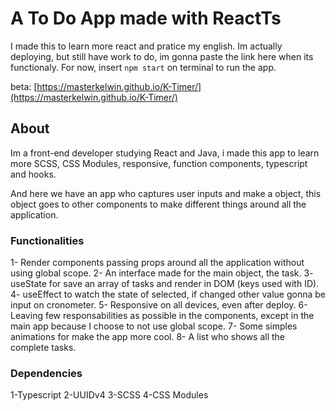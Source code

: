 # A To Do App made with ReactTs

I made this to learn more react and pratice my english.
Im actually deploying, but still have work to do, im gonna paste the link here when its functionaly.
For now, insert `npm start` on terminal to run the app.

beta: [https://masterkelwin.github.io/K-Timer/](https://masterkelwin.github.io/K-Timer/)

## About

Im a front-end developer studying React and Java, i made this app to learn more SCSS, CSS Modules, responsive, function components, typescript and hooks. 

And here we have an app who captures user inputs and make a object, this object goes to other components to make different things around all the application. 

### Functionalities

1- Render components passing props around all the application without using global scope.
2- An interface made for the main object, the task.
3- useState for save an array of tasks and render in DOM (keys used with ID).
4- useEffect to watch the state of selected, if changed other value gonna be input on cronometer.
5- Responsive on all devices, even after deploy.
6- Leaving few responsabilities as possible in the components, except in the main app because I choose to not use global scope.
7- Some simples animations for make the app more cool.
8- A list who shows all the complete tasks.


### Dependencies

1-Typescript
2-UUIDv4
3-SCSS
4-CSS Modules